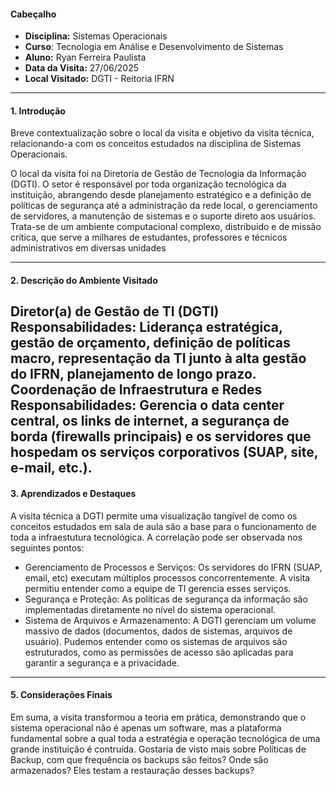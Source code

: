 #### Cabeçalho
- **Disciplina:** Sistemas Operacionais 
- **Curso**: Tecnologia em Análise e Desenvolvimento de Sistemas
- **Aluno:** Ryan Ferreira Paulista
- **Data da Visita:** 27/06/2025
- **Local Visitado:** DGTI - Reitoria IFRN 

---
#### **1. Introdução**  
Breve contextualização sobre o local da visita e objetivo da visita técnica, relacionando-a com os conceitos estudados na disciplina de Sistemas Operacionais.

O local da visita foi na Diretoria de Gestão de Tecnologia da Informação (DGTI). O setor é responsável por toda organização tecnológica da instituição, abrangendo desde planejamento estratégico e a definição de políticas de segurança até a administração da rede local, o gerenciamento de servidores, a manutenção de sistemas e o suporte direto aos usuários. Trata-se de um ambiente computacional complexo, distribuido e de missão crítica, que serve a milhares de estudantes, professores e técnicos administrativos em diversas unidades 

---

#### **2. Descrição do Ambiente Visitado**  

Diretor(a) de Gestão de TI (DGTI)
Responsabilidades: Liderança estratégica, gestão de orçamento, definição de políticas macro, representação da TI junto à alta gestão do IFRN, planejamento de longo prazo.
Coordenação de Infraestrutura e Redes
Responsabilidades: Gerencia o data center central, os links de internet, a segurança de borda (firewalls principais) e os servidores que hospedam os serviços corporativos (SUAP, site, e-mail, etc.).
---

#### **3. Aprendizados e Destaques**  

A visita técnica a DGTI permite uma visualização tangível de como os conceitos estudados em sala de aula são a base para o funcionamento de toda a infraestutura tecnológica. A correlação pode ser observada nos seguintes pontos:

- Gerenciamento de Processos e Serviços: Os servidores do IFRN (SUAP, email, etc) executam múltiplos processos concorrentemente. A visita permitiu entender como a equipe de TI gerencia esses serviços.
- Segurança e Proteção: As políticas de segurança da informação são implementadas diretamente no nível do sistema operacional.
- Sistema de Arquivos e Armazenamento: A DGTI gerenciam um volume massivo de dados (documentos, dados de sistemas, arquivos de usuário). Pudemos entender como os sistemas de arquivos são estruturados, como as permissões de acesso são aplicadas para garantir a segurança e a privacidade.

---

#### **5. Considerações Finais**  

Em suma, a visita transformou a teoria em prática, demonstrando que o sistema operacional não é apenas um software, mas a plataforma fundamental sobre a qual toda a estratégia e operação tecnológica de uma grande instituição é contruída. Gostaria de visto mais sobre Políticas de Backup, com que frequência os backups são feitos? Onde são armazenados? Eles testam a restauração desses backups?
